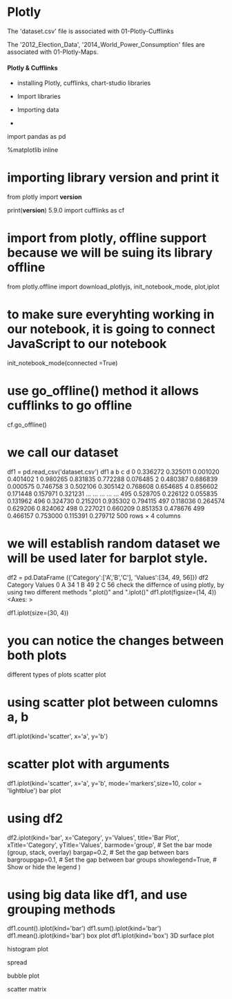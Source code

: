 # Plotly


The 'dataset.csv' file is associated with 01-Plotly-Cufflinks

The '2012_Election_Data', '2014_World_Power_Consumption' files are associated with 01-Plotly-Maps.


#### Plotly & Cufflinks

- installing Plotly, cufflinks, chart-studio libraries

- Import libraries

- Importing data

- 
import pandas as pd 

%matplotlib inline
# importing library version and print it

from plotly import __version__

print(__version__)
5.9.0
import cufflinks as cf
# import from plotly, offline support because we will be suing its library offline

from plotly.offline import download_plotlyjs, init_notebook_mode, plot,iplot
# to make sure everyhting working in our notebook, it is going to connect JavaScript to our notebook

init_notebook_mode(connected =True)
# use go_offline() method it allows cufflinks to go offline 

cf.go_offline()
# we call our dataset

df1 = pd.read_csv('dataset.csv')
df1
a	b	c	d
0	0.336272	0.325011	0.001020	0.401402
1	0.980265	0.831835	0.772288	0.076485
2	0.480387	0.686839	0.000575	0.746758
3	0.502106	0.305142	0.768608	0.654685
4	0.856602	0.171448	0.157971	0.321231
...	...	...	...	...
495	0.528705	0.226122	0.055835	0.131962
496	0.324730	0.215201	0.935302	0.794115
497	0.118036	0.264574	0.629206	0.824062
498	0.227021	0.660209	0.851353	0.478676
499	0.466157	0.753000	0.115391	0.279712
500 rows × 4 columns

# we will establish random dataset we will be used later for barplot style.

df2 = pd.DataFrame ({'Category':['A','B','C'], 'Values':[34, 49, 56]})
df2
Category	Values
0	A	34
1	B	49
2	C	56
check the differnce of using plotly, by using two different methods ".plot()" and ".iplot()"
df1.plot(figsize=(14, 4))
<Axes: >

df1.iplot(size=(30, 4))

# you can notice the changes between both plots 
different types of plots
scatter plot
# using scatter plot between culomns a, b

df1.iplot(kind='scatter', x='a', y='b')
# scatter plot with arguments 

df1.iplot(kind='scatter', x='a', y='b', mode='markers',size=10, color = 'lightblue')
bar plot
# using df2

df2.iplot(kind='bar', x='Category', y='Values', 
          title='Bar Plot',
          xTitle='Category',
          yTitle='Values',
          barmode='group',   # Set the bar mode (group, stack, overlay)
          bargap=0.2,  # Set the gap between bars
          bargroupgap=0.1,  # Set the gap between bar groups
          showlegend=True,  # Show or hide the legend
         )
     
# using big data like df1, and use grouping methods  

df1.count().iplot(kind='bar')
df1.sum().iplot(kind='bar')
df1.mean().iplot(kind='bar')
box plot
df1.iplot(kind='box')
3D surface plot

histogram plot

spread




bubble plot

scatter matrix

